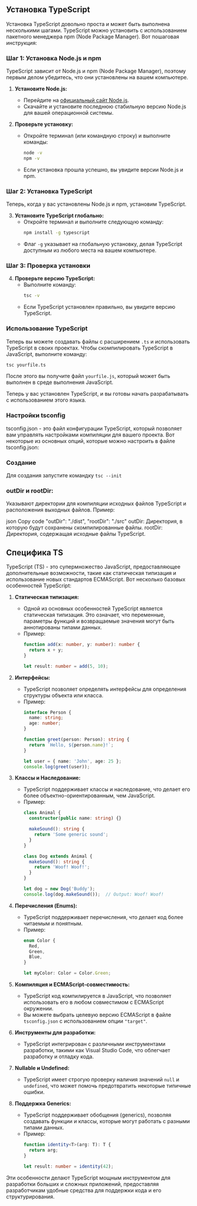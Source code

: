 ## Установка TypeScript

Установка TypeScript довольно проста и может быть выполнена несколькими шагами. TypeScript можно установить с использованием пакетного менеджера npm (Node Package Manager). Вот пошаговая инструкция:

### Шаг 1: Установка Node.js и npm

TypeScript зависит от Node.js и npm (Node Package Manager), поэтому первым делом убедитесь, что они установлены на вашем компьютере.

1. **Установите Node.js:**
   - Перейдите на [официальный сайт Node.js](https://nodejs.org/).
   - Скачайте и установите последнюю стабильную версию Node.js для вашей операционной системы.

2. **Проверьте установку:**
   - Откройте терминал (или командную строку) и выполните команды:
     ```bash
     node -v
     npm -v
     ```
   - Если установка прошла успешно, вы увидите версии Node.js и npm.

### Шаг 2: Установка TypeScript

Теперь, когда у вас установлены Node.js и npm, установим TypeScript.

3. **Установите TypeScript глобально:**
   - Откройте терминал и выполните следующую команду:
     ```bash
     npm install -g typescript
     ```
   - Флаг `-g` указывает на глобальную установку, делая TypeScript доступным из любого места на вашем компьютере.

### Шаг 3: Проверка установки

4. **Проверьте версию TypeScript:**
   - Выполните команду:
     ```bash
     tsc -v
     ```
   - Если TypeScript установлен правильно, вы увидите версию TypeScript.

### Использование TypeScript

Теперь вы можете создавать файлы с расширением `.ts` и использовать TypeScript в своих проектах. Чтобы скомпилировать TypeScript в JavaScript, выполните команду:

```bash
tsc yourfile.ts
```

После этого вы получите файл `yourfile.js`, который может быть выполнен в среде выполнения JavaScript.

Теперь у вас установлен TypeScript, и вы готовы начать разрабатывать с использованием этого языка.

### Настройки tsconfig

tsconfig.json - это файл конфигурации TypeScript, который позволяет вам управлять настройками компиляции для вашего проекта. Вот некоторые из основных опций, которые можно настроить в файле tsconfig.json:

### Создание
Для создания запустите командку `tsc --init`

### outDir и rootDir:

Указывают директории для компиляции исходных файлов TypeScript и расположения выходных файлов.
Пример:

json
Copy code
"outDir": "./dist",
"rootDir": "./src"
outDir: Директория, в которую будут сохранены скомпилированные файлы.
rootDir: Директория, содержащая исходные файлы TypeScript.

## Специфика TS

TypeScript (TS) - это супермножество JavaScript, предоставляющее дополнительные возможности, такие как статическая типизация и использование новых стандартов ECMAScript. Вот несколько базовых особенностей TypeScript:

1. **Статическая типизация:**
   - Одной из основных особенностей TypeScript является статическая типизация. Это означает, что переменные, параметры функций и возвращаемые значения могут быть аннотированы типами данных.
   - Пример:
     ```typescript
     function add(x: number, y: number): number {
       return x + y;
     }

     let result: number = add(5, 10);
     ```

2. **Интерфейсы:**
   - TypeScript позволяет определять интерфейсы для определения структуры объекта или класса.
   - Пример:
     ```typescript
     interface Person {
       name: string;
       age: number;
     }

     function greet(person: Person): string {
       return `Hello, ${person.name}!`;
     }

     let user = { name: 'John', age: 25 };
     console.log(greet(user));
     ```

3. **Классы и Наследование:**
   - TypeScript поддерживает классы и наследование, что делает его более объектно-ориентированным, чем JavaScript.
   - Пример:
     ```typescript
     class Animal {
       constructor(public name: string) {}

       makeSound(): string {
         return 'Some generic sound';
       }
     }

     class Dog extends Animal {
       makeSound(): string {
         return 'Woof! Woof!';
       }
     }

     let dog = new Dog('Buddy');
     console.log(dog.makeSound());  // Output: Woof! Woof!
     ```

4. **Перечисления (Enums):**
   - TypeScript поддерживает перечисления, что делает код более читаемым и понятным.
   - Пример:
     ```typescript
     enum Color {
       Red,
       Green,
       Blue,
     }

     let myColor: Color = Color.Green;
     ```

5. **Компиляция и ECMAScript-совместимость:**
   - TypeScript код компилируется в JavaScript, что позволяет использовать его в любом совместимом с ECMAScript окружении.
   - Вы можете выбрать целевую версию ECMAScript в файле `tsconfig.json` с использованием опции `"target"`.

6. **Инструменты для разработки:**
   - TypeScript интегрирован с различными инструментами разработки, такими как Visual Studio Code, что облегчает разработку и отладку кода.

7. **Nullable и Undefined:**
   - TypeScript имеет строгую проверку наличия значений `null` и `undefined`, что может помочь предотвратить некоторые типичные ошибки.

8. **Поддержка Generics:**
   - TypeScript поддерживает обобщения (generics), позволяя создавать функции и классы, которые могут работать с разными типами данных.
   - Пример:
     ```typescript
     function identity<T>(arg: T): T {
       return arg;
     }

     let result: number = identity(42);
     ```

Эти особенности делают TypeScript мощным инструментом для разработки больших и сложных приложений, предоставляя разработчикам удобные средства для поддержки кода и его структурирования.